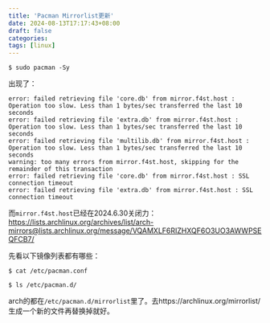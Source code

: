 ```yaml
---
title: 'Pacman Mirrorlist更新'
date: 2024-08-13T17:17:43+08:00
draft: false
categories:
tags: [linux]
---
```


```
$ sudo pacman -Sy
```

出现了：

```
error: failed retrieving file 'core.db' from mirror.f4st.host : Operation too slow. Less than 1 bytes/sec transferred the last 10 seconds
error: failed retrieving file 'extra.db' from mirror.f4st.host : Operation too slow. Less than 1 bytes/sec transferred the last 10 seconds
error: failed retrieving file 'multilib.db' from mirror.f4st.host : Operation too slow. Less than 1 bytes/sec transferred the last 10 seconds
warning: too many errors from mirror.f4st.host, skipping for the remainder of this transaction
error: failed retrieving file 'core.db' from mirror.f4st.host : SSL connection timeout
error: failed retrieving file 'extra.db' from mirror.f4st.host : SSL connection timeout
```

而`mirror.f4st.host`已经在2024.6.30关闭力：https://lists.archlinux.org/archives/list/arch-mirrors@lists.archlinux.org/message/VQAMXLF6RIZHXQF6O3UO3AWWPSEQFCB7/


先看以下镜像列表都有哪些：

```
$ cat /etc/pacman.conf

$ ls /etc/pacman.d/
```

arch的都在`/etc/pacman.d/mirrorlist`里了。去https://archlinux.org/mirrorlist/生成一个新的文件再替换掉就好。

